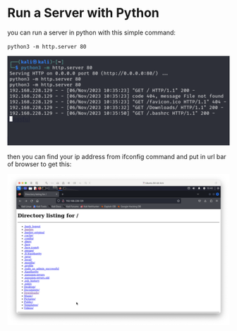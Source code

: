 # Run a Server with Python

you can run a server in python with this simple command:

`python3 -m http.server 80`

![ec8da348e23032ef19b89317cd4d13b7.png](../../_resources/ec8da348e23032ef19b89317cd4d13b7.png)

then you can find your ip address from ifconfig command and put in url bar of browser to get this:

![5cb25a7a2cf5f5182bc8539962474daa.png](../../_resources/5cb25a7a2cf5f5182bc8539962474daa.png)
